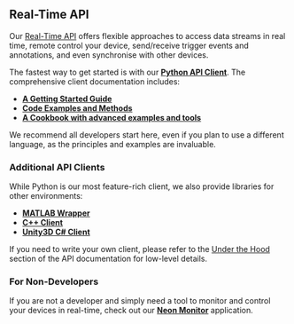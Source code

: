 ## Real-Time API

Our [Real-Time API](https://github.com/pupil-labs/realtime-network-api) offers flexible approaches to access data streams 
in real time, remote control your device, send/receive trigger events and annotations, and even synchronise with other 
devices.

The fastest way to get started is with our **[Python API Client](https://pupil-labs.github.io/pl-realtime-api/dev/)**. 
The comprehensive client documentation includes:

* **[A Getting Started Guide](https://pupil-labs.github.io/pl-realtime-api/dev/getting-started/)**
* **[Code Examples and Methods](https://pupil-labs.github.io/pl-realtime-api/dev/methods/simple/)**
* **[A Cookbook with advanced examples and tools](https://pupil-labs.github.io/pl-realtime-api/dev/cookbook/)** 

We recommend all developers start here, even if you plan to use a different language, as the principles and examples 
are invaluable.

### Additional API Clients

While Python is our most feature-rich client, we also provide libraries for other environments:

* **[MATLAB Wrapper](https://github.com/pupil-labs/pl-neon-matlab)**
* **[C++ Client](https://github.com/pupil-labs/pl-realtime-cpp-client)**
* **[Unity3D C# Client](/neon-xr/neon-xr-core-package/)**

If you need to write your own client, please refer to the [Under the Hood](https://pupil-labs.github.io/pl-realtime-api/dev/guides/under-the-hood/) 
section of the API documentation for low-level details.

### For Non-Developers

If you are not a developer and simply need a tool to monitor and control your devices in real-time, check out our
**[Neon Monitor](/data-collection/monitor-app/)** application.